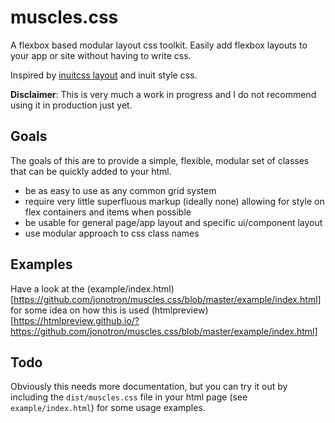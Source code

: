 muscles.css
===========

A flexbox based modular layout css toolkit. Easily add flexbox layouts to your
app or site without having to write css.

Inspired by [inuitcss layout](https://github.com/inuitcss/objects.layout) and
inuit style css.

**Disclaimer**: This is very much a work in progress and I do not recommend
using it in production just yet.

Goals
-----

The goals of this are to provide a simple, flexible, modular set of classes
that can be quickly added to your html. 

* be as easy to use as any common grid system
* require very little superfluous markup (ideally none) allowing for style on 
  flex containers and items when possible
* be usable for general page/app layout and specific ui/component layout
* use modular approach to css class names

Examples
--------

Have a look at the (example/index.html)[https://github.com/jonotron/muscles.css/blob/master/example/index.html]
for some idea on how this is used (htmlpreview)[https://htmlpreview.github.io/?https://github.com/jonotron/muscles.css/blob/master/example/index.html]

Todo
----

Obviously this needs more documentation, but you can try it out by including
the `dist/muscles.css` file in your html page (see `example/index.html`) for
some usage examples.
